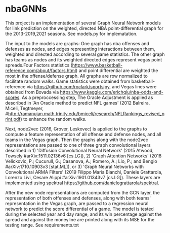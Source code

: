 # nbaGNNs

This project is an implementation of several Graph Neural Network models for link prediction on the weighted, directed NBA point-differential
graph for the 2013-2019,2021 seasons. See models.py for implematation. 

The input to the models are graphs: One graph has nba offenses and defenses as nodes, and edges representing interactions between them, weighted and directed according to several game statistics. The other graph has teams as nodes and its weighted directed edges represent vegas point spreads.Four Factors statistics (https://www.basketball-reference.com/about/factors.html) and point differential are weighted the most in the offense/defense graph. All graphs are row normalized to facilitate random walks. Game statistics were obtained from basketball-reference via https://github.com/roclark/sportsipy, and Vegas lines were obtained from Bovada via https://www.kaggle.com/erichqiu/nba-odds-and-scores. As a preproccessing step, The Oracle Adjustment is applied as described in 'An Oracle method to predict NFL games' (2012 Balreira, Miceli, Tegtmeyer, #http://ramanujan.math.trinity.edu/bmiceli/research/NFLRankings_revised_print.pdf) to enhance the random walks.

Next, node2vec (2016, Grover, Leskovec) is applied to the graphs to compute a feature representation of all offense and defense nodes, and all teams in the Vegas graph. Then the graphs along with the node2vec representations are passed to one of three graph convolutional layers described in 1) 'Diffusion Convolutional Neural Network' (2015 Atwood, Towsely #arXiv:1511.02136v6 [cs.LG]), 2) 'Graph Attention Networks' (2018 Velickovic, P.; Cucurull, G.; Casanova, A.; Romero, A.; Lio, P.; and Bengio #arXiv:1710.10903v3 [stat.ML]),
or 3) 'Graph Neural Networks with Convolutional ARMA Filters' (2019 Filippo Maria Bianchi, Daniele Grattarola, Lorenzo Livi, Cesare Alippi #arXiv:1901.01343v7 [cs.LG]). These layers are implemented using spektral https://github.com/danielegrattarola/spektral. 

After the new node representations are computed from the GCN layer, the representation of both offenses and defenses, along with both teams' representation in the Vegas graph, are passed to a regression neural network to predict the score differential of a game. The model is tested during the selected year and day range, and its win percentage against the spread and against the moneyline are printed along with its MSE for the testing range. See requirements.txt

